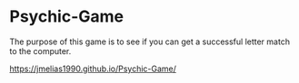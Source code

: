# Psychic-Game

The purpose of this game is to see if you can get a successful letter match to the computer.

https://jmelias1990.github.io/Psychic-Game/